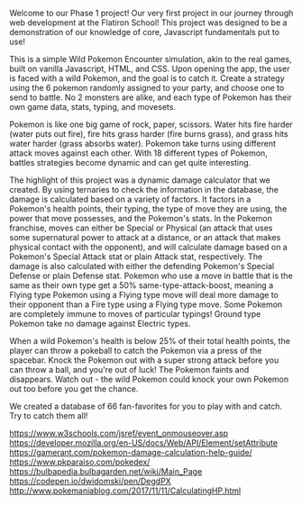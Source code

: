 Welcome to our Phase 1 project! Our very first project in our journey through web development at the Flatiron School! This project was designed to be a demonstration of our knowledge of core, Javascript fundamentals put to use! 

This is a simple Wild Pokemon Encounter simulation, akin to the real games, built on vanilla Javascript, HTML, and CSS. Upon opening the app, the user is faced with a wild Pokemon, and the goal is to catch it. Create a strategy using the 6 pokemon randomly assigned to your party, and choose one to send to battle. No 2 monsters are alike, and each type of Pokemon has their own game data, stats, typing, and movesets. 

Pokemon is like one big game of rock, paper, scissors. Water hits fire harder (water puts out fire), fire hits grass harder (fire burns grass), and grass hits water harder (grass absorbs water). Pokemon take turns using different attack moves against each other. With 18 different types of Pokemon, battles strategies become dynamic and can get quite interesting. 

The highlight of this project was a dynamic damage calculator that we created. By using ternaries to check the information in the database, the damage is calculated based on a variety of factors. It factors in a Pokemon's health points, their typing, the type of move they are using, the power that move possesses, and the Pokemon's stats. In the Pokemon franchise, moves can either be Special or Physical (an attack that uses some supernatural power to attack at a distance, or an attack that makes physical contact with the opponent), and will calculate damage based on a Pokemon's Special Attack stat or plain Attack stat, respectively. The damage is also calculated with either the defending Pokemon's Special Defense or plain Defense stat. Pokemon who use a move in battle that is the same as their own type get a 50% same-type-attack-boost, meaning a Flying type Pokemon using a Flying type move will deal more damage to their opponent than a Fire type using a Flying type move. Some Pokemon are completely immune to moves of particular typings! Ground type Pokemon take no damage against Electric types.

When a wild Pokemon's health is below 25% of their total health points, the player can throw a pokeball to catch the Pokemon via a press of the spacebar. Knock the Pokemon out with a super strong attack before you can throw a ball, and you're out of luck! The Pokemon faints and disappears. Watch out - the wild Pokemon could knock your own Pokemon out too before you get the chance.

We created a database of 66 fan-favorites for you to play with and catch. Try to catch them all!


https://www.w3schools.com/jsref/event_onmouseover.asp
https://developer.mozilla.org/en-US/docs/Web/API/Element/setAttribute
https://gamerant.com/pokemon-damage-calculation-help-guide/
https://www.pkparaiso.com/pokedex/
https://bulbapedia.bulbagarden.net/wiki/Main_Page
https://codepen.io/dwidomski/pen/DegdPX
http://www.pokemaniablog.com/2017/11/11/CalculatingHP.html
